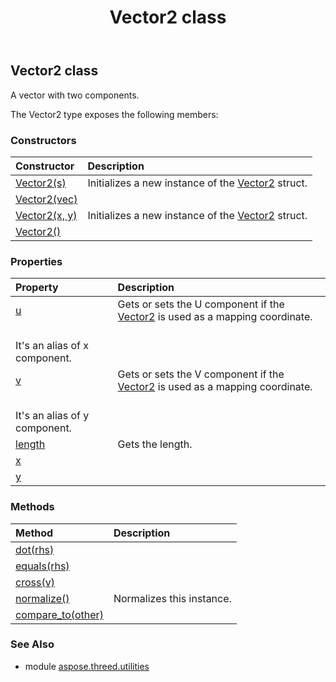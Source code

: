 ﻿---
title: Vector2 class
second_title: Aspose.3D for Python via .NET API References
description: 
type: docs
weight: 190
url: /python-net/aspose.threed.utilities/vector2/
is_root: false
---

## Vector2 class

A vector with two components.



The Vector2 type exposes the following members:

### Constructors
| Constructor | Description |
| :- | :- |
| [Vector2(s)](/3d/python-net/aspose.threed.utilities/vector2/__init__/#float) | Initializes a new instance of the [Vector2](/3d/python-net/aspose.threed.utilities/vector2) struct. |
| [Vector2(vec)](/3d/python-net/aspose.threed.utilities/vector2/__init__/#FVector2) |  |
| [Vector2(x, y)](/3d/python-net/aspose.threed.utilities/vector2/__init__/#float-float) | Initializes a new instance of the [Vector2](/3d/python-net/aspose.threed.utilities/vector2) struct. |
| [Vector2()](/3d/python-net/aspose.threed.utilities/vector2/__init__/#) |  |


### Properties
| Property | Description |
| :- | :- |
| [u](/3d/python-net/aspose.threed.utilities/vector2/u) | Gets or sets the U component if the [Vector2](/3d/python-net/aspose.threed.utilities/vector2) is used as a mapping coordinate.<br/>            It's an alias of x component. |
| [v](/3d/python-net/aspose.threed.utilities/vector2/v) | Gets or sets the V component if the [Vector2](/3d/python-net/aspose.threed.utilities/vector2) is used as a mapping coordinate.<br/>            It's an alias of y component. |
| [length](/3d/python-net/aspose.threed.utilities/vector2/length) | Gets the length. |
| [x](/3d/python-net/aspose.threed.utilities/vector2/x) |  |
| [y](/3d/python-net/aspose.threed.utilities/vector2/y) |  |


### Methods
| Method | Description |
| :- | :- |
| [dot(rhs)](/3d/python-net/aspose.threed.utilities/vector2/dot/#Vector2) |  |
| [equals(rhs)](/3d/python-net/aspose.threed.utilities/vector2/equals/#Vector2) |  |
| [cross(v)](/3d/python-net/aspose.threed.utilities/vector2/cross/#Vector2) |  |
| [normalize()](/3d/python-net/aspose.threed.utilities/vector2/normalize/#) | Normalizes this instance. |
| [compare_to(other)](/3d/python-net/aspose.threed.utilities/vector2/compare_to/#Vector2) |  |


### See Also

* module [aspose.threed.utilities](../)
